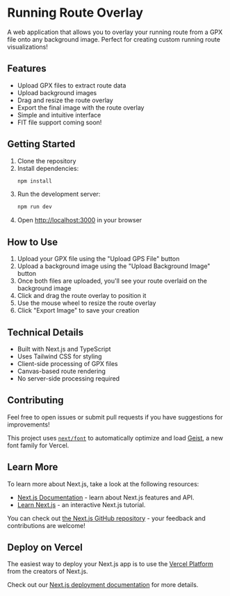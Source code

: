 # Running Route Overlay

A web application that allows you to overlay your running route from a GPX file onto any background image. Perfect for creating custom running route visualizations!

## Features

- Upload GPX files to extract route data
- Upload background images
- Drag and resize the route overlay
- Export the final image with the route overlay
- Simple and intuitive interface
- FIT file support coming soon!

## Getting Started

1. Clone the repository
2. Install dependencies:
   ```bash
   npm install
   ```
3. Run the development server:
   ```bash
   npm run dev
   ```
4. Open [http://localhost:3000](http://localhost:3000) in your browser

## How to Use

1. Upload your GPX file using the "Upload GPS File" button
2. Upload a background image using the "Upload Background Image" button
3. Once both files are uploaded, you'll see your route overlaid on the background image
4. Click and drag the route overlay to position it
5. Use the mouse wheel to resize the route overlay
6. Click "Export Image" to save your creation

## Technical Details

- Built with Next.js and TypeScript
- Uses Tailwind CSS for styling
- Client-side processing of GPX files
- Canvas-based route rendering
- No server-side processing required

## Contributing

Feel free to open issues or submit pull requests if you have suggestions for improvements!

This project uses [`next/font`](https://nextjs.org/docs/app/building-your-application/optimizing/fonts) to automatically optimize and load [Geist](https://vercel.com/font), a new font family for Vercel.

## Learn More

To learn more about Next.js, take a look at the following resources:

- [Next.js Documentation](https://nextjs.org/docs) - learn about Next.js features and API.
- [Learn Next.js](https://nextjs.org/learn) - an interactive Next.js tutorial.

You can check out [the Next.js GitHub repository](https://github.com/vercel/next.js) - your feedback and contributions are welcome!

## Deploy on Vercel

The easiest way to deploy your Next.js app is to use the [Vercel Platform](https://vercel.com/new?utm_medium=default-template&filter=next.js&utm_source=create-next-app&utm_campaign=create-next-app-readme) from the creators of Next.js.

Check out our [Next.js deployment documentation](https://nextjs.org/docs/app/building-your-application/deploying) for more details.
